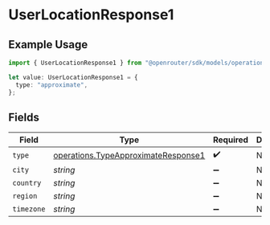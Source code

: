 # UserLocationResponse1

## Example Usage

```typescript
import { UserLocationResponse1 } from "@openrouter/sdk/models/operations";

let value: UserLocationResponse1 = {
  type: "approximate",
};
```

## Fields

| Field                                                                                      | Type                                                                                       | Required                                                                                   | Description                                                                                |
| ------------------------------------------------------------------------------------------ | ------------------------------------------------------------------------------------------ | ------------------------------------------------------------------------------------------ | ------------------------------------------------------------------------------------------ |
| `type`                                                                                     | [operations.TypeApproximateResponse1](../../models/operations/typeapproximateresponse1.md) | :heavy_check_mark:                                                                         | N/A                                                                                        |
| `city`                                                                                     | *string*                                                                                   | :heavy_minus_sign:                                                                         | N/A                                                                                        |
| `country`                                                                                  | *string*                                                                                   | :heavy_minus_sign:                                                                         | N/A                                                                                        |
| `region`                                                                                   | *string*                                                                                   | :heavy_minus_sign:                                                                         | N/A                                                                                        |
| `timezone`                                                                                 | *string*                                                                                   | :heavy_minus_sign:                                                                         | N/A                                                                                        |